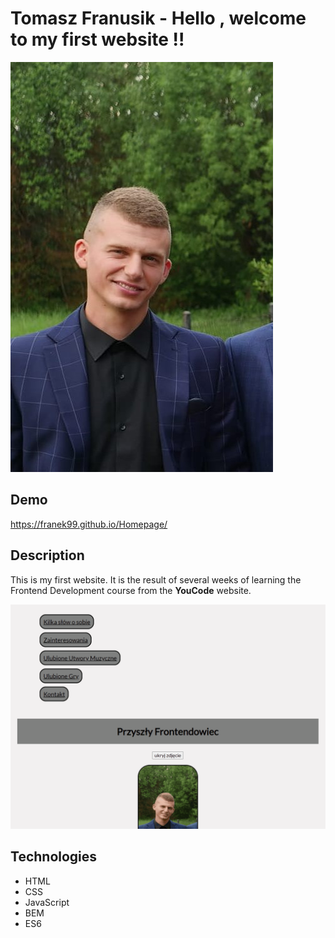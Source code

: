 # Tomasz Franusik - Hello , welcome to my first website !!
![Tomasz](images/Tomek.jpg)
## Demo
https://franek99.github.io/Homepage/
## Description 
This is my first website. It is the result of several weeks of learning the Frontend Development course from the **YouCode** website.




![Website](images/Animation.gif)
## Technologies
- HTML
- CSS
- JavaScript
- BEM
- ES6
